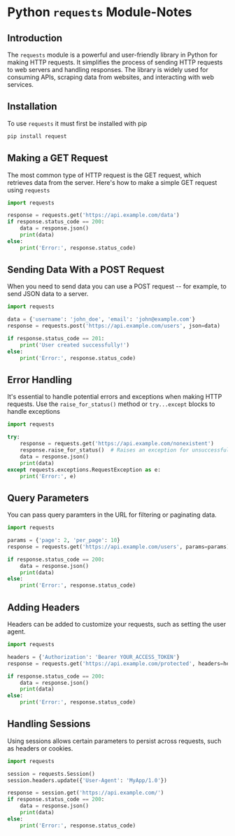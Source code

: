 # Python `requests` Module-Notes

## Introduction
The `requests` module is a powerful and user-friendly library in Python for making HTTP requests. It simplifies the process of sending HTTP requests to web servers and handling responses. The library is widely used for consuming APIs, scraping data from websites, and interacting with web services.

## Installation
To use `requests` it must first be installed with pip

```bash
pip install request
```

## Making a GET Request
The most common type of HTTP request is the GET request, which retrieves data from the server. Here's how to make a simple GET request using `requests`

```python
import requests

response = requests.get('https://api.example.com/data')
if response.status_code == 200:
    data = response.json()
    print(data)
else:
    print('Error:', response.status_code)
```

## Sending Data With a POST Request
When you need to send data you can use a POST request -- for example, to send JSON data to a server.

```python
import requests

data = {'username': 'john_doe', 'email': 'john@example.com'}
response = requests.post('https://api.example.com/users', json=data)

if response.status_code == 201:
    print('User created successfully!')
else:
    print('Error:', response.status_code)

```

## Error Handling
It's essential to handle potential errors and exceptions when making HTTP requests. Use the `raise_for_status()` method or `try...except` blocks to handle exceptions

```python
import requests

try:
    response = requests.get('https://api.example.com/nonexistent')
    response.raise_for_status()  # Raises an exception for unsuccessful responses
    data = response.json()
    print(data)
except requests.exceptions.RequestException as e:
    print('Error:', e)

```

## Query Parameters
You can pass query paramters in the URL for filtering or paginating data.

```python
import requests

params = {'page': 2, 'per_page': 10}
response = requests.get('https://api.example.com/users', params=params)

if response.status_code == 200:
    data = response.json()
    print(data)
else:
    print('Error:', response.status_code)
```

## Adding Headers
Headers can be added to customize your requests, such as setting the user agent.

```python
import requests

headers = {'Authorization': 'Bearer YOUR_ACCESS_TOKEN'}
response = requests.get('https://api.example.com/protected', headers=headers)

if response.status_code == 200:
    data = response.json()
    print(data)
else:
    print('Error:', response.status_code)
```

## Handling Sessions
Using sessions allows certain parameters to persist across requests, such as headers or cookies.

```python
import requests

session = requests.Session()
session.headers.update({'User-Agent': 'MyApp/1.0'})

response = session.get('https://api.example.com/')
if response.status_code == 200:
    data = response.json()
    print(data)
else:
    print('Error:', response.status_code)
```